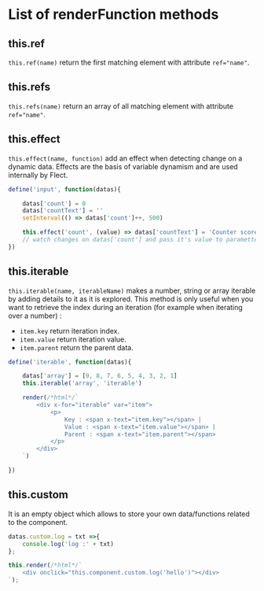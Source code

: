 # List of renderFunction methods

## this.ref

`this.ref(name)` return the first matching element with attribute `ref="name"`.

## this.refs

`this.refs(name)` return an array of all matching element with attribute `ref="name"`.

## this.effect

`this.effect(name, function)` add an effect when detecting change on a dynamic data. Effects are the basis of variable dynamism and are used internally by Flect.

```js
define('input', function(datas){

    datas['count'] = 0
    datas['countText'] = ''
    setInterval(() => datas['count']++, 500)

    this.effect('count', (value) => datas['countText'] = 'Counter score is :' + value)
    // watch changes on datas['count'] and pass it's value to parametter
})
```


## this.iterable

`this.iterable(name, iterableName)` makes a number, string or array iterable by adding details to it as it is explored. This method is only useful when you want to retrieve the index during an iteration (for example when iterating over a number) :

- `item.key` return iteration index.
- `item.value` return iteration value.
- `item.parent` return the parent data.

```js
define('iterable', function(datas){

    datas['array'] = [9, 8, 7, 6, 5, 4, 3, 2, 1]
    this.iterable('array', 'iterable')

    render(/*html*/`
        <div x-for="iterable" var="item">
            <p>
                Key : <span x-text="item.key"></span> |
                Value : <span x-text="item.value"></span> |
                Parent : <span x-text="item.parent"></span>
            </p>
        </div>
    `)

})
```

## this.custom

It is an empty object which allows to store your own data/functions related to the component.

```js
datas.custom.log = txt =>{
    console.log('log :' + txt)
};

this.render(/*html*/`
    <div onclick="this.component.custom.log('hello')"></div>
`);
```